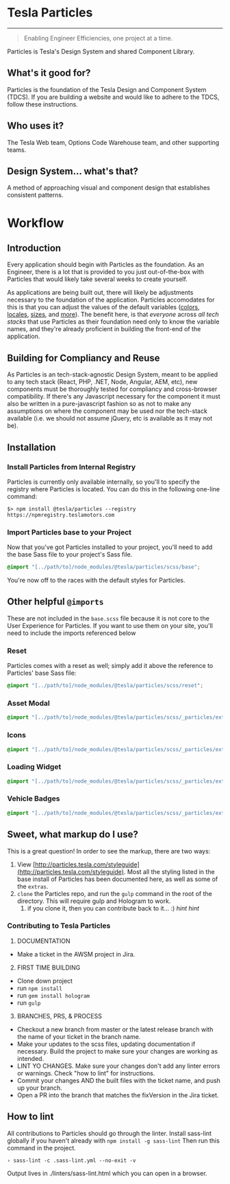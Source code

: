 # Tesla Particles

---

> Enabling Engineer Efficiencies, one project at a time.

Particles is Tesla's Design System and shared Component Library.

## What's it good for?
Particles is the foundation of the Tesla Design and Component System (TDCS). If you are building a website and would like to adhere to the TDCS, follow these instructions.

## Who uses it?
The Tesla Web team, Options Code Warehouse team, and other supporting teams.

## Design System… what's that?
A method of approaching visual and component design that establishes consistent patterns.

# Workflow

## Introduction

Every application should begin with Particles as the foundation. As an Engineer, there is a lot that is provided to you just out-of-the-box with Particles that would likely take several weeks to create yourself.

As applications are being built out, there will likely be adjustments necessary to the foundation of the application. Particles accomodates for this is that you can adjust the values of the default variables ([colors](https://particles.tesla.com/styleguide/colors.html), [locales](https://particles.tesla.com/styleguide/variables.html), [sizes](https://particles.tesla.com/styleguide/variables_for_sizing.html), and [more](https://particles.tesla.com/styleguide/variables.html)). The benefit here, is that _everyone_ across _all tech stacks_ that use Particles as their foundation need only to know the variable names, and they're already proficient in building the front-end of the application.

## Building for Compliancy and Reuse

As Particles is an tech-stack-agnostic Design System, meant to be applied to any tech stack (React, PHP, .NET, Node, Angular, AEM, etc), new components must be thoroughly tested for compliancy and cross-browser compatibility. If there's any Javascript necessary for the component it must also be written in a pure-javascript fashion so as not to make any assumptions on where the component may be used nor the tech-stack available (i.e. we should not assume jQuery, etc is available as it may not be).

## Installation

### Install Particles from Internal Registry

Particles is currently only available internally, so you'll to specify the registry where Particles is located. You can do this in the following one-line command:

```shell
$> npm install @tesla/particles --registry https://npmregistry.teslamotors.com
```

### Import Particles base to your Project

Now that you've got Particles installed to your project, you'll need to add the base Sass file to your project's Sass file.

````scss
@import "[../path/to]/node_modules/@tesla/particles/scss/base";
````

You're now off to the races with the default styles for Particles.

## Other helpful `@imports`

These are not included in the `base.scss` file because it is not core to the User Experience for Particles. If you want to use them on your site, you'll need to include the imports referenced below

### Reset

Particles comes with a reset as well; simply add it above the reference to Particles' base Sass file:

```scss
@import "[../path/to]/node_modules/@tesla/particles/scss/reset";
```

### Asset Modal

```scss
@import "[../path/to]/node_modules/@tesla/particles/scss/_particles/extras/asset-modal";
```

### Icons

```scss
@import "[../path/to]/node_modules/@tesla/particles/scss/_particles/extras/icons";
```

### Loading Widget

```scss
@import "[../path/to]/node_modules/@tesla/particles/scss/_particles/extras/loading-widget";
```

### Vehicle Badges

```scss
@import "[../path/to]/node_modules/@tesla/particles/scss/_particles/extras/vehicle-badges";
```

## Sweet, what markup do I use?

This is a great question! In order to see the markup, there are two ways:

1. View [http://particles.tesla.com/styleguide](http://particles.tesla.com/styleguide). Most all the styling listed in the base install of Particles has been documented here, as well as some of the `extras`.
2. `clone` the Particles repo, and run the `gulp` command in the root of the directory. This will require gulp and Hologram to work.
   1. if you clone it, then you can contribute back to it… :) *hint hint*

### Contributing to Tesla Particles

1. DOCUMENTATION
- Make a ticket in the AWSM project in Jira.

2. FIRST TIME BUILDING
- Clone down project
- run `npm install`
- run `gem install hologram`
- run `gulp`

3. BRANCHES, PRS, & PROCESS
- Checkout a new branch from master or the latest release branch with the name of your ticket in the branch name.
- Make your updates to the scss files, updating documentation if necessary. Build the project to make sure your changes are working as intended.
- LINT YO CHANGES. Make sure your changes don't add any linter errors or warnings. Check "how to lint" for instructions.
- Commit your changes AND the built files with the ticket name, and push up your branch.
- Open a PR into the branch that matches the fixVersion in the Jira ticket.

## How to lint

All contributions to Particles should go through the linter.
Install sass-lint globally if you haven't already with `npm install -g sass-lint`
Then run this command in the project.
```
› sass-lint -c .sass-lint.yml --no-exit -v
```
Output lives in ./linters/sass-lint.html which you can open in a browser.
